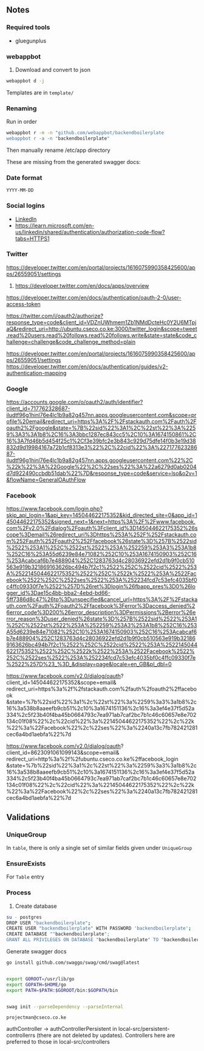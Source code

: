 ## Notes

### Required tools
- gluegunplus


### webappbot
1. Download and convert to json

```bash
webappbot d -j
```

Templates are in `template/`

### Renaming
Run in order 
```bash
webappbot r -m -n "github.com/webappbot/backendboilerplate
webappbot r -a -n "backendboilerplate"
```

Then manually rename /etc/app directory 

These are missing from the generated swagger docs:

### Date format
`YYYY-MM-DD`

### Social logins
- [LinkedIn](https://stateful.com/blog/linkedin-oauth)
- https://learn.microsoft.com/en-us/linkedin/shared/authentication/authorization-code-flow?tabs=HTTPS1


### Twitter
https://developer.twitter.com/en/portal/projects/1616075990358425600/apps/26559051/settings
1. https://developer.twitter.com/en/docs/apps/overview

https://developer.twitter.com/en/docs/authentication/oauth-2-0/user-access-token

https://twitter.com/i/oauth2/authorize?response_type=code&client_id=VDZnUWhmem1Zb1NMdDcteHc0Y2U6MTpjaQ&redirect_uri=http://ubuntu.cseco.co.ke:3000/twitter_login&scope=tweet.read%20users.read%20follows.read%20follows.write&state=state&code_challenge=challenge&code_challenge_method=plain



https://developer.twitter.com/en/portal/projects/1616075990358425600/apps/26559051/settings
https://developer.twitter.com/en/docs/authentication/guides/v2-authentication-mapping




### Google
https://accounts.google.com/o/oauth2/auth/identifier?client_id=717762328687-iludtf96g1hinl76e4lc1b9a82g457nn.apps.googleusercontent.com&scope=profile%20email&redirect_uri=https%3A%2F%2Fstackauth.com%2Fauth%2Foauth2%2Fgoogle&state=%7B%22sid%22%3A1%2C%22st%22%3A%2259%3A3%3A1b8%2C16%3A3bbc1287ec843cc5%2C10%3A1674150861%2C16%3A7fd46b5d454f25c1%2Cf3e39bfc2e3b843c929d75dfe14f0b3e19d38832d9d19984167a72b1cf8313e3%22%2C%22cid%22%3A%22717762328687-iludtf96g1hinl76e4lc1b9a82g457nn.apps.googleusercontent.com%22%2C%22k%22%3A%22Google%22%2C%22ses%22%3A%22a6279d0ab0204d7d922490ccbdb51dab%22%7D&response_type=code&service=lso&o2v=1&flowName=GeneralOAuthFlow

### Facebook
https://www.facebook.com/login.php?skip_api_login=1&api_key=145044622175352&kid_directed_site=0&app_id=145044622175352&signed_next=1&next=https%3A%2F%2Fwww.facebook.com%2Fv2.0%2Fdialog%2Foauth%3Fclient_id%3D145044622175352%26scope%3Demail%26redirect_uri%3Dhttps%253A%252F%252Fstackauth.com%252Fauth%252Foauth2%252Ffacebook%26state%3D%257B%2522sid%2522%253A1%252C%2522st%2522%253A%252259%253A3%253A1b8%252C16%253A55d6239e84e71082%252C10%253A1674150903%252C16%253Acabcaf6b7e488904%252C1283763d4c28036922efd2d1b9f0cb510563e919b321869163626bc494b7f2c1%2522%252C%2522cid%2522%253A%2522145044622175352%2522%252C%2522k%2522%253A%2522Facebook%2522%252C%2522ses%2522%253A%252234fcd7c53efc4035bf0c4ffc09330f7e%2522%257D%26ret%3Dlogin%26fbapp_pres%3D0%26logger_id%3Dae15c4bb-bba2-4ebd-bd66-5ff7386d8c47%26tp%3Dunspecified&cancel_url=https%3A%2F%2Fstackauth.com%2Fauth%2Foauth2%2Ffacebook%3Ferror%3Daccess_denied%26error_code%3D200%26error_description%3DPermissions%2Berror%26error_reason%3Duser_denied%26state%3D%257B%2522sid%2522%253A1%252C%2522st%2522%253A%252259%253A3%253A1b8%252C16%253A55d6239e84e71082%252C10%253A1674150903%252C16%253Acabcaf6b7e488904%252C1283763d4c28036922efd2d1b9f0cb510563e919b321869163626bc494b7f2c1%2522%252C%2522cid%2522%253A%2522145044622175352%2522%252C%2522k%2522%253A%2522Facebook%2522%252C%2522ses%2522%253A%252234fcd7c53efc4035bf0c4ffc09330f7e%2522%257D%23_%3D_&display=page&locale=en_GB&pl_dbl=0







https://www.facebook.com/v2.0/dialog/oauth?
client_id=145044622175352&scope=email&
redirect_uri=https%3a%2f%2fstackauth.com%2fauth%2foauth2%2ffacebook
&state=%7b%22sid%22%3a1%2c%22st%22%3a%2259%3a3%3a1b8%2c16%3a538b8aaeefb9cb51%2c10%3a1674151136%2c16%3a3ef4e37f5d52a334%2c5f23b40f4ba45b0664793c7ea971ab7caf2bc7b1c46c60657e8e702134c01f08%22%2c%22cid%22%3a%22145044622175352%22%2c%22k%22%3a%22Facebook%22%2c%22ses%22%3a%2240a13c7fb782421281cec6a4bd1aebfa%22%7d


https://www.facebook.com/v2.0/dialog/oauth?
client_id=8623091061099143&scope=email&
redirect_uri=http%3a%2f%2fubuntu.cseco.co.ke%2ffacebook_login
&state=%7b%22sid%22%3a1%2c%22st%22%3a%2259%3a3%3a1b8%2c16%3a538b8aaeefb9cb51%2c10%3a1674151136%2c16%3a3ef4e37f5d52a334%2c5f23b40f4ba45b0664793c7ea971ab7caf2bc7b1c46c60657e8e702134c01f08%22%2c%22cid%22%3a%22145044622175352%22%2c%22k%22%3a%22Facebook%22%2c%22ses%22%3a%2240a13c7fb782421281cec6a4bd1aebfa%22%7d




## Validations
### UniqueGroup
In `table`, there is only a single set of similar fields given under `UniqueGroup`

### EnsureExists
For `Table` entry



### Process
1. Create database
```bash
su - postgres
DROP USER "backendboilerplate";
CREATE USER "backendboilerplate" WITH PASSWORD 'backendboilerplate';
CREATE DATABASE ""backendboilerplate";
GRANT ALL PRIVILEGES ON DATABASE "backendboilerplate" TO "backendboilerplate";
```


Generate swagger docs
```bash
go install github.com/swaggo/swag/cmd/swag@latest


export GOROOT=/usr/lib/go
export GOPATH=$HOME/go
export PATH=$PATH:$GOROOT/bin:$GOPATH/bin


swag init --parseDependency --parseInternal
```


```
projectman@cseco.co.ke
```


authController -> authControllerPersistent in local-src/persistent-controllerrs (there are not deleted by updates). Controllers here are preferred to those in local-src/controllers